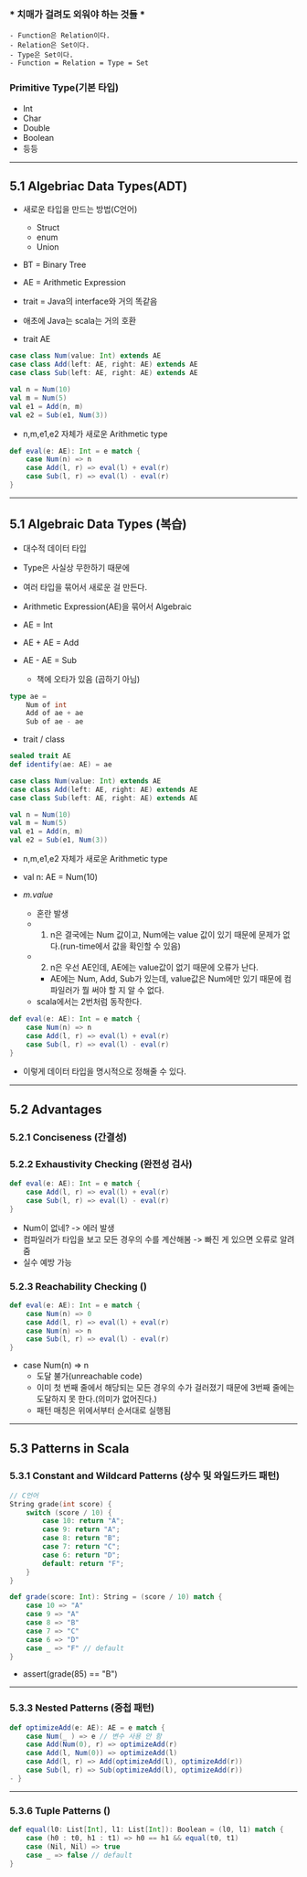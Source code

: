 ### * 치매가 걸려도 외워야 하는 것들 *
	- Function은 Relation이다.
	- Relation은 Set이다.
	- Type은 Set이다.
	- Function = Relation = Type = Set

### Primitive Type(기본 타입)
 - Int
 - Char
 - Double
 - Boolean
 - 등등

---
## 5.1 Algebriac Data Types(ADT)
- 새로운 타입을 만드는 방법(C언어)
	- Struct
	- enum
	- Union

- BT = Binary Tree
- AE = Arithmetic Expression

- trait = Java의 interface와 거의 똑같음
- 애초에 Java는 scala는 거의 호환

- trait AE

```Scala
case class Num(value: Int) extends AE
case class Add(left: AE, right: AE) extends AE
case class Sub(left: AE, right: AE) extends AE
```

```Scala
val n = Num(10)
val m = Num(5)
val e1 = Add(n, m)
val e2 = Sub(e1, Num(3))
```
- n,m,e1,e2 자체가 새로운 Arithmetic type

```Scala
def eval(e: AE): Int = e match { 
	case Num(n) => n 
	case Add(l, r) => eval(l) + eval(r) 
	case Sub(l, r) => eval(l) - eval(r) 
}
```

---
## 5.1 Algebraic Data Types (복습)
- 대수적 데이터 타입
- Type은 사실상 무한하기 때문에
- 여러 타입을 묶어서 새로운 걸 만든다.
- Arithmetic Expression(AE)을 묶어서 Algebraic

- AE = Int
- AE + AE = Add
- AE - AE = Sub
	- 책에 오타가 있음 (곱하기 아님)

```Scala
type ae = 
	Num of int
	Add of ae + ae
	Sub of ae - ae
```

- trait / class

```Scala
sealed trait AE
def identify(ae: AE) = ae

case class Num(value: Int) extends AE
case class Add(left: AE, right: AE) extends AE
case class Sub(left: AE, right: AE) extends AE

val n = Num(10)
val m = Num(5)
val e1 = Add(n, m)
val e2 = Sub(e1, Num(3))
```
- n,m,e1,e2 자체가 새로운 Arithmetic type

- val n: AE = Num(10)
- *m.value*
	- 혼란 발생
	- 1. n은 결국에는 Num 값이고, Num에는 value 값이 있기 때문에 문제가 없다.(run-time에서 값을 확인할 수 있음)
	- 2. n은 우선 AE인데, AE에는 value값이 없기 때문에 오류가 난다.
		- AE에는 Num, Add, Sub가 있는데, value값은 Num에만 있기 때문에 컴파일러가 뭘 써야 할 지 알 수 없다.
	- scala에서는 2번처럼 동작한다.

```Scala
def eval(e: AE): Int = e match { 
	case Num(n) => n 
	case Add(l, r) => eval(l) + eval(r) 
	case Sub(l, r) => eval(l) - eval(r) 
}
```
- 이렇게 데이터 타입을 명시적으로 정해줄 수 있다.

---
## 5.2 Advantages
### 5.2.1 Conciseness (간결성)
### 5.2.2 Exhaustivity Checking (완전성 검사)
```Scala
def eval(e: AE): Int = e match {
	case Add(l, r) => eval(l) + eval(r)
	case Sub(l, r) => eval(l) - eval(r)
}
```
- Num이 없네? -> 에러 발생
- 컴파일러가 타입을 보고 모든 경우의 수를 계산해봄 -> 빠진 게 있으면 오류로 알려줌
- 실수 예방 가능

### 5.2.3 Reachability Checking ()
```Scala
def eval(e: AE): Int = e match { 
	case Num(n) => 0 
	case Add(l, r) => eval(l) + eval(r)
	case Num(n) => n 
	case Sub(l, r) => eval(l) - eval(r) 
}
```
- case Num(n) => n
	- 도달 불가(unreachable code)
	- 이미 첫 번째 줄에서 해당되는 모든 경우의 수가 걸러졌기 때문에 3번째 줄에는 도달하지 못 한다.(의미가 없어진다.)
	- 패턴 매칭은 위에서부터 순서대로 실행됨

---
## 5.3 Patterns in Scala
### 5.3.1 Constant and Wildcard Patterns (상수 및 와일드카드 패턴)
```C
// C언어
String grade(int score) { 
	switch (score / 10) { 
		case 10: return "A"; 
		case 9: return "A"; 
		case 8: return "B"; 
		case 7: return "C"; 
		case 6: return "D"; 
		default: return "F"; 
	} 
}
```

```Scala
def grade(score: Int): String = (score / 10) match { 
	case 10 => "A" 
	case 9 => "A" 
	case 8 => "B" 
	case 7 => "C" 
	case 6 => "D" 
	case _ => "F" // default
} 
```
- assert(grade(85) == "B")

---
### 5.3.3 Nested Patterns (중첩 패턴)
```Scala
def optimizeAdd(e: AE): AE = e match { 
	case Num(_ ) => e // 변수 사용 안 함
	case Add(Num(0), r) => optimizeAdd(r) 
	case Add(l, Num(0)) => optimizeAdd(l) 
	case Add(l, r) => Add(optimizeAdd(l), optimizeAdd(r)) 
	case Sub(l, r) => Sub(optimizeAdd(l), optimizeAdd(r)) 
- }
```

---
### 5.3.6 Tuple Patterns ()
```Scala
def equal(l0: List[Int], l1: List[Int]): Boolean = (l0, l1) match { 
	case (h0 : t0, h1 : t1) => h0 == h1 && equal(t0, t1) 
	case (Nil, Nil) => true 
	case _ => false // default
}
```
